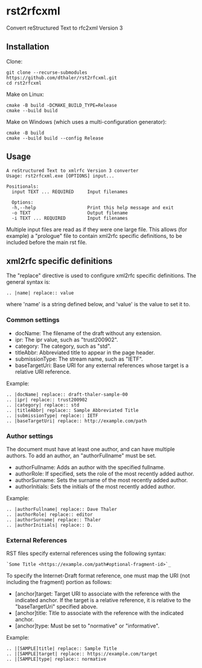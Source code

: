 # rst2rfcxml
Convert reStructured Text to rfc2xml Version 3

## Installation
Clone:
```
git clone --recurse-submodules https://github.com/dthaler/rst2rfcxml.git
cd rst2rfcxml
```

Make on Linux:
```
cmake -B build -DCMAKE_BUILD_TYPE=Release
cmake --build build
```

Make on Windows (which uses a multi-configuration generator):
```
cmake -B build
cmake --build build --config Release
```

## Usage

```
A reStructured Text to xmlrfc Version 3 converter
Usage: rst2rfcxml.exe [OPTIONS] input...

Positionals:
  input TEXT ... REQUIRED     Input filenames

  Options:
  -h,--help                   Print this help message and exit
  -o TEXT                     Output filename
  -i TEXT ... REQUIRED        Input filenames
```

Multiple input files are read as if they were one large file.
This allows (for example) a "prologue" file to contain xml2rfc specific definitions,
to be included before the main rst file.

## xml2rfc specific definitions

The "replace" directive is used to configure xml2rfc specific definitions.
The general syntax is:

```
.. |name| replace:: value
```

where 'name' is a string defined below, and 'value' is the value to set it to.

### Common settings

* docName: The filename of the draft without any extension.
* ipr: The ipr value, such as "trust200902".
* category: The category, such as "std".
* titleAbbr: Abbreviated title to appear in the page header.
* submissionType: The stream name, such as "IETF".
* baseTargetUri: Base URI for any external references whose target is a relative URI reference.

Example:

```
.. |docName| replace:: draft-thaler-sample-00
.. |ipr| replace:: trust200902
.. |category| replace:: std
.. |titleAbbr| replace:: Sample Abbreviated Title
.. |submissionType| replace:: IETF
.. |baseTargetUri| replace:: http://example.com/path
```

### Author settings

The document must have at least one author, and can have multiple authors.
To add an author, an "authorFullname" must be set.

* authorFullname: Adds an author with the specified fullname.
* authorRole: If specified, sets the role of the most recently added author.
* authorSurname: Sets the surname of the most recently added author.
* authorInitials: Sets the initials of the most recently added author.

Example:

```
.. |authorFullname| replace:: Dave Thaler
.. |authorRole| replace:: editor
.. |authorSurname| replace:: Thaler
.. |authorInitials| replace:: D.
```

### External References

RST files specify external references using the following syntax:

```
`Some Title <https://example.com/path#optional-fragment-id>`_
```

To specify the Internet-Draft format reference, one must map the URI (not including the fragment)
portion as follows:

* [anchor]target: Target URI to associate with the reference with the indicated anchor. If the target
  is a relative reference, it is relative to the "baseTargetUri" specified above.
* [anchor]title: Title to associate with the reference with the indicated anchor.
* [anchor]type: Must be set to "normative" or "informative".

Example:

```
.. |[SAMPLE]title| replace:: Sample Title
.. |[SAMPLE]target| replace:: https://example.com/target
.. |[SAMPLE]type| replace:: normative
```
